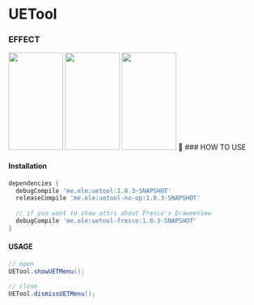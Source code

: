 UETool
======

### EFFECT

<img width="108" height="192" src="https://github.elenet.me/waimai/UETool/blob/master/art/edit_attr.png"/>

<img width="108" height="192" src="https://github.elenet.me/waimai/UETool/blob/master/art/relative_position.png"/>

<img width="108" height="192" src="https://github.elenet.me/waimai/UETool/blob/master/art/show_gridding.png"/>

### HOW TO USE 

#### Installation

```gradle
dependencies {
  debugCompile 'me.ele:uetool:1.0.3-SNAPSHOT'
  releaseCompile 'me.ele:uetool-no-op:1.0.3-SNAPSHOT'
  
  // if you want to show attrs about Fresco's DraweeView
  debugCompile 'me.ele:uetool-fresco:1.0.3-SNAPSHOT'
}
```

#### USAGE

```java
// open 
UETool.showUETMenu();

// close
UETool.dismissUETMenu();
```


